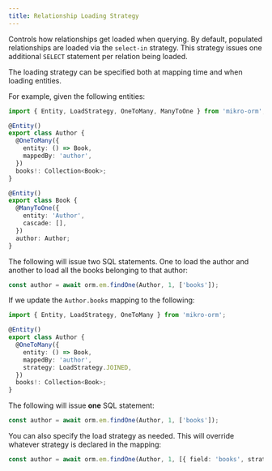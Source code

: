 ```yaml
---
title: Relationship Loading Strategy
---
```


Controls how relationships get loaded when querying. By default, populated relationships
are loaded via the `select-in` strategy. This strategy issues one additional `SELECT`
statement per relation being loaded.

The loading strategy can be specified both at mapping time and when loading entities.

For example, given the following entities:

```typescript
import { Entity, LoadStrategy, OneToMany, ManyToOne } from 'mikro-orm';

@Entity()
export class Author {
  @OneToMany({
    entity: () => Book,
    mappedBy: 'author',
  })
  books!: Collection<Book>;
}

@Entity()
export class Book {
  @ManyToOne({
    entity: 'Author',
    cascade: [],
  })
  author: Author;
}
```

The following will issue two SQL statements.
One to load the author and another to load all the books belonging to that author:

```typescript
const author = await orm.em.findOne(Author, 1, ['books']);
```

If we update the `Author.books` mapping to the following:

```typescript
import { Entity, LoadStrategy, OneToMany } from 'mikro-orm';

@Entity()
export class Author {
  @OneToMany({
    entity: () => Book,
    mappedBy: 'author',
    strategy: LoadStrategy.JOINED,
  })
  books!: Collection<Book>;
}
```

The following will issue **one** SQL statement:

```typescript
const author = await orm.em.findOne(Author, 1, ['books']);
```

You can also specify the load strategy as needed. This will override whatever strategy is declared in the mapping:

```typescript
const author = await orm.em.findOne(Author, 1, [{ field: 'books', strategy: LoadStrategy.JOINED }]);
```
